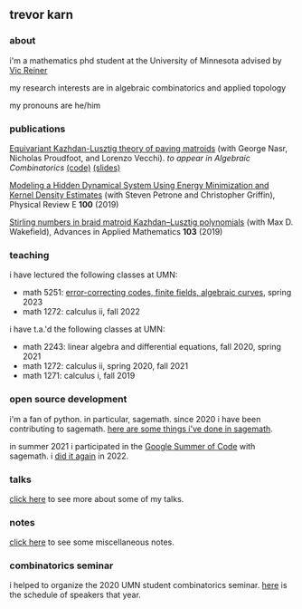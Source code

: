 ## trevor karn

### about 

i'm a mathematics phd student at the University of Minnesota
advised by [Vic Reiner](https://www-users.cse.umn.edu/~reiner/)

my research interests are in algebraic combinatorics and
applied topology

my pronouns are he/him

### publications

[Equivariant Kazhdan-Lusztig theory of paving matroids](https://arxiv.org/abs/2202.06938) (with George Nasr, Nicholas Proudfoot, and Lorenzo Vecchi). *to appear in Algebraic Combinatorics* [(code)](https://github.com/trevorkarn/equivariant-matroid-relaxation) [(slides)](https://trevorkarn.github.io/assets/matroids-day-2022.pdf)

[Modeling a Hidden Dynamical System Using Energy Minimization and Kernel Density Estimates](https://arxiv.org/abs/1904.05172) (with Steven Petrone and Christopher Griffin), Physical Review E **100** (2019)

[Stirling numbers in braid matroid Kazhdan–Lusztig polynomials](https://www.sciencedirect.com/science/article/pii/S0196885818301052) (with Max D. Wakefield), Advances in Applied Mathematics **103** (2019)

### teaching
i have lectured the following classes at UMN:

- math 5251: [error-correcting codes, finite fields, algebraic curves](https://trevorkarn.github.io/5251), spring 2023
- math 1272: calculus ii, fall 2022

i have t.a.'d the following classes at UMN:

- math 2243: linear algebra and differential equations, fall 2020, spring 2021
- math 1272: calculus ii, spring 2020, fall 2021
- math 1271: calculus i, fall 2019

### open source development

i'm a fan of python. in particular, sagemath.
since 2020 i have been contributing to sagemath.
[here are some things i've done in sagemath](https://trac.sagemath.org/query?owner=tkarn&status=closed&status=positive_review&or&author=~Trevor+K.+Karn&col=id&col=summary&col=status&col=type&col=priority&col=milestone&col=component&order=priority).

in summer 2021 i participated in the [Google Summer of Code](https://summerofcode.withgoogle.com/projects/#6722452844969984) with sagemath. 
i [did it again](https://summerofcode.withgoogle.com/programs/2022/projects/UpKWcuIO) in 2022.

### talks

[click here](https://trevorkarn.github.io/talks) to see more about some of my talks.

### notes

[click here](https://trevorkarn.github.io/notes) to see some miscellaneous notes. 

### combinatorics seminar

i helped to organize the 2020 UMN student combinatorics seminar.
[here](https://www-users.cse.umn.edu/~karnx018/2020.html) is the schedule of speakers that year.
